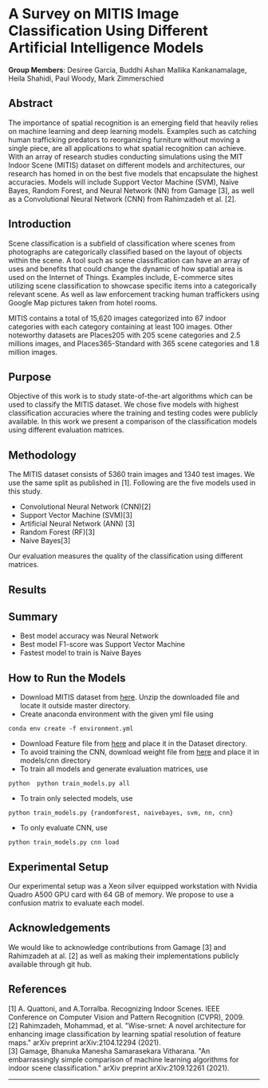# A Survey on MITIS Image Classification Using Different Artificial Intelligence Models

**Group Members**: Desiree Garcia, Buddhi Ashan Mallika Kankanamalage, Heila Shahidi, Paul Woody, Mark Zimmerschied

## Abstract
The importance of spatial recognition is an emerging field that heavily relies on machine learning and deep learning models. Examples such as catching human trafficking predators to reorganizing furniture without moving a single piece, are all applications to what spatial recognition can achieve. With an array of research studies conducting simulations using the MIT Indoor Scene (MITIS) dataset on different models and architectures, our research has homed in on the best five models that encapsulate the highest accuracies. Models will include Support Vector Machine (SVM), Naïve Bayes, Random Forest, and Neural Network (NN) from Gamage [3], as well as a Convolutional Neural Network (CNN) from Rahimzadeh et al. [2].

## Introduction
Scene classification is a subfield of classification where scenes from photographs are categorically classified based on the layout of objects within the scene. A tool such as scene classification can have an array of uses and benefits that could change the dynamic of how spatial area is used on the Internet of Things. Examples include, E-commerce sites utilizing scene classification to showcase specific items into a categorically relevant scene. As well as law enforcement tracking human traffickers using Google Map pictures taken from hotel rooms. ​

MITIS contains a total of 15,620 images categorized into 67 indoor categories with each category containing at least 100 images. Other noteworthy datasets are Places205 with 205 scene categories and 2.5 millions images, and Places365-Standard with 365 scene categories and 1.8 million images.​

## Purpose
Objective of this work is to study state-of-the-art algorithms which can be used to classify the MITIS dataset. We chose five models with highest classification accuracies where the training and testing codes were publicly available. In this work we present a comparison of the classification models using different evaluation matrices. ​

## Methodology
The MITIS dataset consists of 5360 train images and 1340 test images. We use the same split as published in [1]. Following are the five models used in this study.​

* Convolutional Neural Network (CNN)[2]
* Support Vector Machine (SVM)[3]
* Artificial Neural Network (ANN) [3]
* Random Forest (RF)[3]
* Naive Bayes[3]

Our evaluation measures the quality of the classification using different matrices.

## Results

## Summary
* Best model accuracy was Neural Network​
* Best model F1-score was Support Vector Machine​
* Fastest model to train is Naive Bayes


## How to Run the Models
- Download MITIS dataset from <a href="https://www.kaggle.com/datasets/itsahmad/indoor-scenes-cvpr-2019">here</a>. Unzip the downloaded file and locate it outside master directory. 
- Create anaconda environment with the given yml file using 
```
conda env create -f environment.yml
```
- Download Feature file from <a href="https://drive.google.com/file/d/1Yt8boWVIr_WHCqlRB0BtePqysdtwwYOw/view?usp=sharing">here</a> and place it in the Dataset directory.
- To avoid training the CNN, download weight file from <a href="https://drive.google.com/file/d/1uAGiIaYTBrvoHPY0SNnCDaanjiZEk9u3/view?usp=sharing">here</a> and place it in models/cnn directory
- To train all models and generate evaluation matrices, use 
```
python  python train_models.py all
```
- To train only selected models, use 
```
python train_models.py {randomforest, naivebayes, svm, nn, cnn}
```
- To only evaluate CNN, use 
```
python train_models.py cnn load
```


## Experimental Setup
Our experimental setup was a Xeon silver equipped workstation with Nvidia Quadro A500 GPU card with 64 GB of memory. 
We propose to use a confusion matrix to evaluate each model.

## Acknowledgements 
We would like to acknowledge contributions from Gamage [3] and Rahimzadeh at al. [2] as well as making their implementations publicly available through git hub. 


## References
[1] A. Quattoni, and A.Torralba. Recognizing Indoor Scenes. IEEE Conference on Computer Vision and Pattern Recognition (CVPR), 2009.<br />
[2] Rahimzadeh, Mohammad, et al. "Wise-srnet: A novel architecture for enhancing image classification by learning spatial resolution of feature maps." arXiv preprint arXiv:2104.12294 (2021).<br />
[3] Gamage, Bhanuka Manesha Samarasekara Vitharana. "An embarrassingly simple comparison of machine learning algorithms for indoor scene classification." arXiv preprint arXiv:2109.12261 (2021).

***